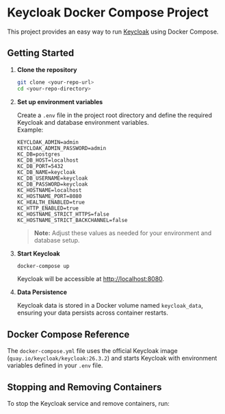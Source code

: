 # Keycloak Docker Compose Project

This project provides an easy way to run [Keycloak](https://www.keycloak.org/) using Docker Compose.

## Getting Started

1. **Clone the repository**
   ```sh
   git clone <your-repo-url>
   cd <your-repo-directory>
   ```

2. **Set up environment variables**
   
   Create a `.env` file in the project root directory and define the required Keycloak and database environment variables.  
   Example:
   ```
   KEYCLOAK_ADMIN=admin
   KEYCLOAK_ADMIN_PASSWORD=admin
   KC_DB=postgres
   KC_DB_HOST=localhost
   KC_DB_PORT=5432
   KC_DB_NAME=keycloak
   KC_DB_USERNAME=keycloak
   KC_DB_PASSWORD=keycloak
   KC_HOSTNAME=localhost
   KC_HOSTNAME_PORT=8080
   KC_HEALTH_ENABLED=true
   KC_HTTP_ENABLED=true
   KC_HOSTNAME_STRICT_HTTPS=false
   KC_HOSTNAME_STRICT_BACKCHANNEL=false
   ```

   > **Note:** Adjust these values as needed for your environment and database setup.

3. **Start Keycloak**
   ```sh
   docker-compose up
   ```

   Keycloak will be accessible at [http://localhost:8080](http://localhost:8080).

4. **Data Persistence**
   
   Keycloak data is stored in a Docker volume named `keycloak_data`, ensuring your data persists across container restarts.

## Docker Compose Reference

The `docker-compose.yml` file uses the official Keycloak image (`quay.io/keycloak/keycloak:26.3.2`) and starts Keycloak with environment variables defined in your `.env` file.

## Stopping and Removing Containers

To stop the Keycloak service and remove containers, run:
